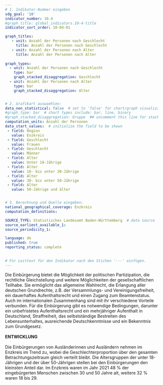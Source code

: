 ```yaml
---
# 1. Indikator-Nummer eingeben 
sdg_goal: '10'
indicator_number: 10.4
#graph_title: global_indicators.10-4-title
indicator_sort_order: 10-04-01

graph_titles:
   - unit: Anzahl der Personen nach Geschlecht
     title: Anzahl der Personen nach Geschlecht
   - unit: Anzahl der Personen nach Alter
     title: Anzahl der Personen nach Alter
 
graph_types:
  - unit: Anzahl der Personen nach Geschlecht
    type: bar
    graph_stacked_disaggregation: Geschlecht
  - unit: Anzahl der Personen nach Alter
    type: bar
    graph_stacked_disaggregation: Alter


# 2. Grafikart auswaehlen: 
data_non_statistical: false  # set to 'false' for chart/graph visualization 
#graph_type: bar  # chart types include: bar, line, binary 
#graph_stacked_disaggregation: Gruppe  ## uncomment this line for stacked bars. eplace 'Geschlecht' with the field of aggregation. 
computation_units: Anzahl der Personen
data_start_values:  # initialize the field to be shown  
 - field: Region 
   value: Enzkreis
 - field: Geschlecht 
   value: Frauen
 - field: Geschlecht 
   value: Männer
 - field: Alter 
   value: Unter 18-Jährige
 - field: Alter 
   value: 18- bis unter 30-Jährige  
 - field: Alter 
   value: 30- bis unter 50-Jährige  
 - field: Alter 
   value: 50-Jährige und älter


# 3. Berechnung und Quelle eingeben: 
national_geographical_coverage: Enzkreis
computation_definitions: 

SOURCE_TYPE: Statistisches Landesamt Baden-Württemberg  # data source  
source_earliest_available_1: 
source_periodicity_1: 

language: de   
published: true 
reporting_status: complete
 
 
# Für Leittext für den Indikator nach den Stichen '---' einfügen. 
---
```

Die Einbürgerung bietet die Möglichkeit der politischen Partizipation, die rechtliche Gleichstellung und weitere Möglichkeiten der gesellschaftlichen Teilhabe. Sie ermöglicht das allgemeine Wahlrecht, die Erlangung aller deutschen Grundrechte, z.B. der Versammlungs- und Vereinigungsfreiheit, ein dauerhaftes Aufenthaltsrecht und einen Zugang zum Beamtenstatus. Auch im internationalen Zusammenhang sind mit ihr verschiedene Vorteile verbunden. Für die Einbürgerung gibt es notwendige Bedingungen, darunter ein unbefristetes Aufenthaltsrecht und ein mehrjähriger Aufenthalt in Deutschland, Straffreiheit, das selbstständige Bestreiten des Lebensunterhaltes, ausreichende Deutschkenntnisse und ein Bekenntnis zum Grundgesetz. <br>
<br>
**ENTWICKLUNG** <br>
<br>
Die Einbürgerungen von Ausländerinnen und Ausländern nehmen im Enzkreis im Trend zu, wobei die Geschlechterproportion über den gesamten Betrachtungszeitraum gleich verteilt bleibt. Die Altersgruppen der unter 18-Jährigen und der über 50-Jährigen stellen bei den Einbürgerungen den kleinsten Anteil dar. Im Enzkreis waren im Jahr 2021 48 % der eingebürgerten Menschen zwischen 30 und 50 Jahre alt, weitere 32 % waren 18 bis 29.
